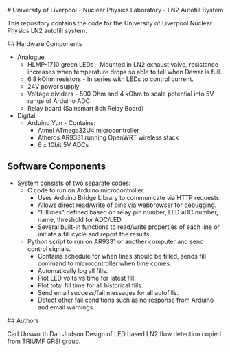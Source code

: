 # University of Liverpool - Nuclear Physics Laboratory - LN2 Autofill System

This repository contains the code for the University of Liverpool Nuclear Physics LN2 autofill system.

## Hardware Components

* Analogue
  * HLMP-1710 green LEDs - Mounted in LN2 exhaust valve, resistance increases when temperature drops so able to tell when Dewar is full.
  * 6.8 kOhm resistors - In series with LEDs to control current.
  * 24V power supply
  * Voltage dividers - 500 Ohm and 4 kOhm to scale potential into 5V range of Arduino ADC.
  * Relay board (Sainsmart 8ch Relay Board)
* Digital
  * Arduino Yun - Contains:
    * Atmel ATmega32U4 microcontroller
    * Atheros AR9331 running OpenWRT wireless stack
    * 6 x 10bit 5V ADCs
    
## Software Components

* System consists of two separate codes:
  * C code to run on Arduino microcontroller.
	* Uses Arduino Bridge Library to communicate via HTTP requests.
	* Allows direct read/write of pins via webbrowser for debugging.
	* "Filllines" defined based on relay pin number, LED aDC number, name, threshold for ADC/LED.
	* Several built-in functions to read/write properties of each line or initiate a fill cycle and report the results.
  * Python script to run on AR9331 or another computer and send control signals.
	* Contains schedule for when lines should be filled, sends fill command to microcontroller when time comes.
	* Automatically log all fills.
	* Plot LED volts vs time for latest fill.
	* Plot total fill time for all historical fills.
	* Send email success/fail messages for all autofills.
	* Detect other fail conditions such as no response from Arduino and email warnings.


## Authors

Carl Unsworth
Dan Judson
Design of LED based LN2 flow detection copied from TRIUMF GRSI group. 
